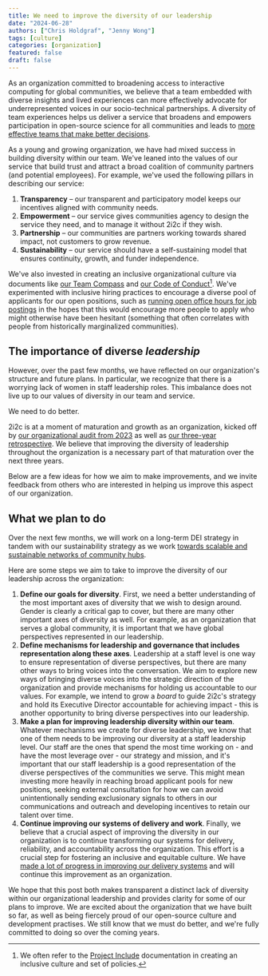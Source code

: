 ```yaml
---
title: We need to improve the diversity of our leadership
date: "2024-06-28"
authors: ["Chris Holdgraf", "Jenny Wong"]
tags: [culture]
categories: [organization]
featured: false
draft: false
---
```


As an organization committed to broadening access to interactive computing for global communities, we believe that a team embedded with diverse insights and lived experiences can more effectively advocate for underrepresented voices in our socio-technical partnerships.
A diversity of team experiences helps us deliver a service that broadens and empowers participation in open-source science for all communities and leads to [more effective teams that make better decisions](https://hbr.org/2016/11/why-diverse-teams-are-smarter).

As a young and growing organization, we have had mixed success in building diversity within our team.
We've leaned into the values of our service that build trust and attract a broad coalition of community partners (and potential employees).
For example, we've used the following pillars in describing our service:

1. **Transparency** – our transparent and participatory model keeps our incentives aligned with community needs.
1. **Empowerment** – our service gives communities agency to design the service they need, and to manage it without 2i2c if they wish.
1. **Partnership** – our communities are partners working towards shared impact, not customers to grow revenue.
1. **Sustainability** – our service should have a self-sustaining model that ensures continuity, growth, and funder independence.

We've also invested in creating an inclusive organizational culture via documents like [our Team Compass](https://compass.2i2c.org) and [our Code of Conduct](https://compass.2i2c.org/code-of-conduct/)[^include]. We've experimented with inclusive hiring practices to encourage a diverse pool of applicants for our open positions, such as [running open office hours for job postings](https://2i2c.org/blog/2022/product-community-lead-drop-in-notes/) in the hopes that this would encourage more people to apply who might otherwise have been hesitant (something that often correlates with people from historically marginalized communities).

[^include]: We often refer to the [Project Include](https://projectinclude.org) documentation in creating an inclusive culture and set of policies. 

## The importance of diverse _leadership_

However, over the past few months, we have reflected on our organization's structure and future plans. In particular, we recognize that there is a worrying lack of women in staff leadership roles. This imbalance does not live up to our values of diversity in our team and service.

We need to do better.

2i2c is at a moment of maturation and growth as an organization, kicked off by [our organizational audit from 2023](../2023/organizational-report/index.md) as well as [our three-year retrospective](../report-czi/index.md).
We believe that improving the diversity of leadership throughout the organization is a necessary part of that maturation over the next three years.

Below are a few ideas for how we aim to make improvements, and we invite feedback from others who are interested in helping us improve this aspect of our organization.

## What we plan to do

Over the next few months, we will work on a long-term DEI strategy in tandem with our sustainability strategy as we work [towards scalable and sustainable networks of community hubs](../funding-community-networks/index.md).

Here are some steps we aim to take to improve the diversity of our leadership across the organization:

1. **Define our goals for diversity**. First, we need a better understanding of the most important axes of diversity that we wish to design around. Gender is clearly a critical gap to cover, but there are many other important axes of diversity as well. For example, as an organization that serves a global community, it is important that we have global perspectives represented in our leadership.
2. **Define mechanisms for leadership and governance that includes representation along these axes**. Leadership at a staff level is one way to ensure representation of diverse perspectives, but there are many other ways to bring voices into the conversation. We aim to explore new ways of bringing diverse voices into the strategic direction of the organization and provide mechanisms for holding us accountable to our values. For example, we intend to grow a _board_ to guide 2i2c's strategy and hold its Executive Director accountable for achieving impact - this is another opportunity to bring diverse perspectives into our leadership.
3. **Make a plan for improving leadership diversity within our team**. Whatever mechanisms we create for diverse leadership, we know that one of them needs to be improving our diversity at a staff leadership level. Our staff are the ones that spend the most time working on - and have the most leverage over - our strategy and mission, and it's important that our staff leadership is a good representation of the diverse perspectives of the communities we serve. This might mean investing more heavily in reaching broad applicant pools for new positions, seeking external consultation for how we can avoid unintentionally sending exclusionary signals to others in our communications and outreach and developing incentives to retain our talent over time.
4. **Continue improving our systems of delivery and work**. Finally, we believe that a crucial aspect of improving the diversity in our organization is to continue transforming our systems for delivery, reliability, and accountability across the organization. This effort is a crucial step for fostering an inclusive and equitable culture. We have [made a lot of progress in improving our delivery systems](../delivery-improvements/index.md) and will continue this improvement as an organization.

We hope that this post both makes transparent a distinct lack of diversity within our organizational leadership and provides clarity for some of our plans to improve.
We are excited about the organization that we have built so far, as well as being fiercely proud of our open-source culture and development practises.
We still know that we must do better, and we're fully committed to doing so over the coming years.

